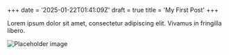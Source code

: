+++
date = '2025-01-22T01:41:09Z'
draft = true
title = 'My First Post'
+++

Lorem ipsum dolor sit amet, consectetur adipiscing elit. Vivamus in fringilla libero.

![Placeholder image](/image.png)
